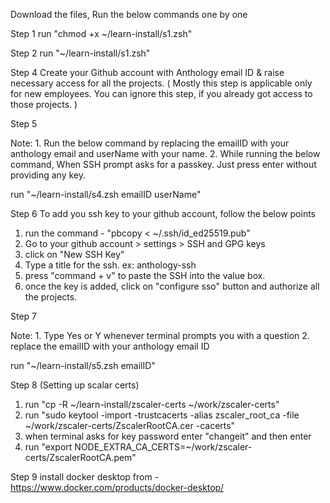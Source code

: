 Download the files, Run the below commands one by one

Step 1
run  "chmod +x ~/learn-install/s1.zsh"


Step 2
run  "~/learn-install/s1.zsh"


Step 4
Create your Github account with Anthology email ID & raise necessary access for all the projects.
( Mostly this step is applicable only for new employees. You can ignore this step, if you already got access to those projects. )



Step 5

Note:
	1. Run the below command by replacing the emailID with your anthology email and userName with your name.
	2. While running the below command, When SSH prompt asks for a passkey. Just press enter without providing any key.

run "~/learn-install/s4.zsh emailID userName"



Step 6
To add you ssh key to your github account, follow the below points
 1. run the command - "pbcopy < ~/.ssh/id_ed25519.pub"
 2. Go to your github account > settings > SSH and GPG keys
 3. click on "New SSH Key"
 4. Type a title for the ssh. ex: anthology-ssh
 5. press "command + v" to paste the SSH into the value box.
 6. once the key is added, click on "configure sso" button and authorize all the projects.



Step 7

Note:
	1. Type Yes or Y whenever terminal prompts you with a question
	2. replace the emailID with your anthology email ID

run "~/learn-install/s5.zsh emailID"



Step 8 (Setting up scalar certs)
1. run  "cp -R ~/learn-install/zscaler-certs ~/work/zscaler-certs"
2. run "sudo keytool -import -trustcacerts -alias zscaler_root_ca -file ~/work/zscaler-certs/ZscalerRootCA.cer -cacerts"
3. when terminal asks for key password enter "changeit" and then enter
4. run "export NODE_EXTRA_CA_CERTS=~/work/zscaler-certs/ZscalerRootCA.pem"


Step 9
install docker desktop from - https://www.docker.com/products/docker-desktop/
